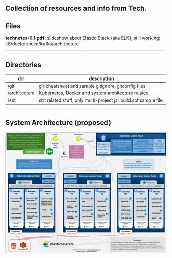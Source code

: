 ## Collection of resources and info from Tech.
  
## Files
  
**technotes-0.1.pdf**: slideshow about Elastic Stack (aka ELK), still working: k8/docker/helm/kafka/architecture

---

## Directories
  
| dir | description |
|---|---|
|/git|git cheatsheet and sample gitignore, gitconfig files|
|/architecture| Kubernetes, Docker and system architecture related |
|/sbt| sbt related stuff, only multi-project jar build.sbt sample file.

--- 
## System Architecture (proposed)

![Proposed system architecture](architecture/architecture-overview.png)

